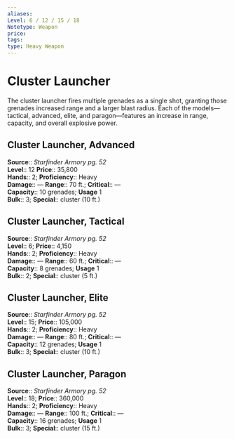 ```yaml
---
aliases: 
Level: 6 / 12 / 15 / 18 
Notetype: Weapon
price: 
tags: 
type: Heavy Weapon
---
```


# Cluster Launcher

The cluster launcher fires multiple grenades as a single shot, granting those grenades increased range and a larger blast radius. Each of the models—tactical, advanced, elite, and paragon—features an increase in range, capacity, and overall explosive power.  

## Cluster Launcher, Advanced

**Source**:: _Starfinder Armory pg. 52_  
**Level**:: 12
**Price**:: 35,800  
**Hands**:: 2;
**Proficiency**:: Heavy  
**Damage**:: — **Range**:: 70 ft.;
**Critical**:: —  
**Capacity**:: 10 grenades; **Usage** 1  
**Bulk**:: 3;
**Special**:: cluster (10 ft.)

## Cluster Launcher, Tactical

**Source**:: _Starfinder Armory pg. 52_  
**Level**:: 6;
**Price**:: 4,150  
**Hands**:: 2;
**Proficiency**:: Heavy  
**Damage**:: — **Range**:: 60 ft.;
**Critical**:: —  
**Capacity**:: 8 grenades; **Usage** 1  
**Bulk**:: 2;
**Special**:: cluster (5 ft.)

## Cluster Launcher, Elite

**Source**:: _Starfinder Armory pg. 52_  
**Level**:: 15;
**Price**:: 105,000  
**Hands**:: 2;
**Proficiency**:: Heavy  
**Damage**:: — **Range**:: 80 ft.;
**Critical**:: —  
**Capacity**:: 12 grenades; **Usage** 1  
**Bulk**:: 3;
**Special**:: cluster (10 ft.)

## Cluster Launcher, Paragon

**Source**:: _Starfinder Armory pg. 52_  
**Level**:: 18;
**Price**:: 360,000  
**Hands**:: 2;
**Proficiency**:: Heavy  
**Damage**:: — **Range**:: 100 ft.;
**Critical**:: —  
**Capacity**:: 16 grenades; **Usage** 1  
**Bulk**:: 3;
**Special**:: cluster (15 ft.)
